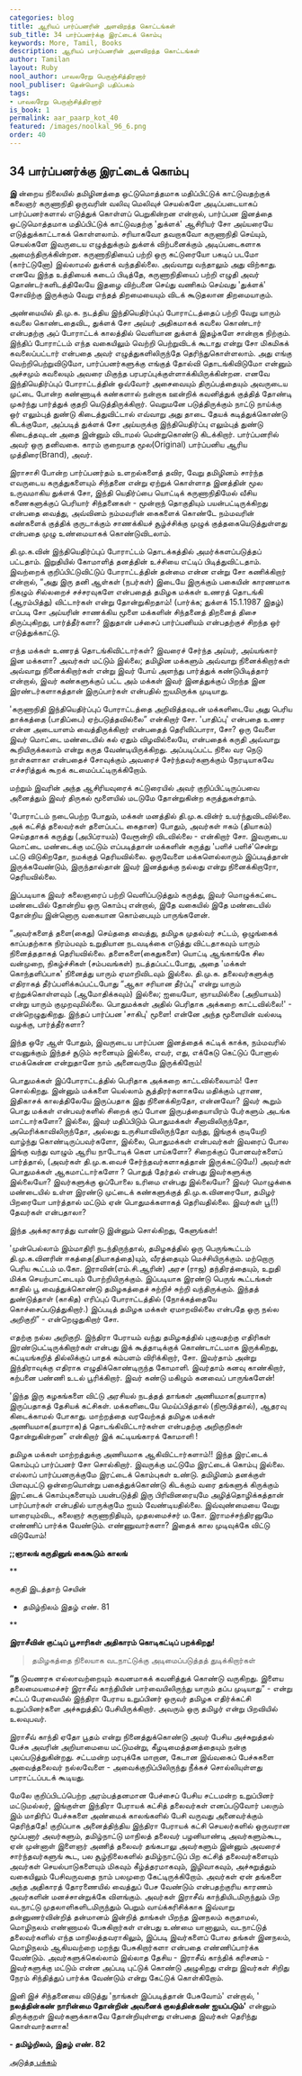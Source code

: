 ```yaml
---
categories: blog
title: ஆரியப் பார்ப்பனரின் அளவிறந்த கொட்டங்கள்
sub_title: 34 ﻿பார்ப்பனர்க்கு இரட்டைக் கொம்பு
keywords: More, Tamil, Books
description: ஆரியப் பார்ப்பனரின் அளவிறந்த கொட்டங்கள்
author: Tamilan
layout: Ruby
nool_author: பாவலரேறு பெருஞ்சித்திரனார்
nool_publiser: தென்மொழி பதிப்பகம்
tags: 
- பாவலரேறு பெருஞ்சித்திரனார்
is_book: 1
permalink: aar_paarp_kot_40
featured: /images/noolkal_96_6.png
order: 40
---
```



## 34 ﻿பார்ப்பனர்க்கு இரட்டைக் கொம்பு

**இ** ன்றைய நிலையில் தமிழினத்தை ஒட்டுமொத்தமாக மதிப்பிட்டுக் காட்டுவதற்குக் கலைஞர் கருணாநிதி ஒருவரின் வலிவு மெலிவுச் செயல்களே அடிப்படையாகப் பார்ப்பனர்களால் எடுத்துக் கொள்ளப் பெறுகின்றன என்றால், பார்ப்பன இனத்தை ஒட்டுமொத்தமாக மதிப்பிட்டுக் காட்டுவதற்கு 'துக்ளக்' ஆசிரியர் சோ அய்யரையே எடுத்துக்காட்டாகக் கொள்ளலாம். சரியாகவோ தவறாகவோ கருணாநிதி செய்யும், செயல்களே இவருடைய எழுத்துக்கும் துக்ளக் விற்பனைக்கும் அடிப்படைகளாக அமைந்திருக்கின்றன. கருணாநிதியைப் பற்றி ஒரு கட்டுரையோ பகடிப் படமோ (கார்ட்டுனோ) இல்லாமல் துக்ளக் வந்ததில்லை. அவ்வாறு வந்தாலும் அது விற்காது. எனவே இந்த உத்தியைக் கடைப் பிடித்தே, கருணாநிதியைப் பற்றி எழுதி அவர் தொண்டர்களிடத்திலேயே இதழை விற்பனை செய்து வணிகம் செய்வது 'துக்ளக்' சோவிற்கு இருக்கும் வேறு எந்தத் திறமையையும் விடக் கூடுதலான திறமையாகும்.

அண்மையில் தி.மு.க. நடத்திய இந்தியெதிர்ப்புப் போராட்டத்தைப் பற்றி வேறு யாரும் கவலை கொண்டதைவிட, துக்ளக் சோ அய்யர் அதிகமாகக் கவலை கொண்டார் என்பதற்கு அப் போராட்டக் காலத்தில் வெளியான துக்ளக் இதழ்களே சான்றாக நிற்கும். இந்திப் போராட்டம் எந்த வகையிலும் வெற்றி பெற்றுவிடக் கூடாது என்று சோ மிகமிகக் கவலைப்பட்டார் என்பதை அவர் எழுத்துகளிலிருந்தே தெரிந்துகொள்ளலாம். அது எங்கு வெற்றிபெற்றுவிடுமோ, பார்ப்பனர்களுக்கு எங்குத் தோல்வி தொடங்கிவிடுமோ என்னும் அச்சமும் கவலையும் அவரை மிகுந்த பரபரப்புக்குள்ளாக்கியிருக்கின்றன. எனவே இந்தியெதிர்ப்புப் போராட்டத்தின் ஒவ்வோர் அசைவையும் திருப்பத்தையும் அவருடைய முட்டை போன்ற கண்ணாடிக் கண்களால் நன்றாக ஊன்றிக் கவனித்துக் குத்தித் தோண்டி முகர்ந்து பார்த்துக் குதறி யெடுத்திருக்கிறார். வெறுமனே படுத்திருக்கும் நாட்டு நாய்க்கு ஒர் எலும்புத் துண்டு கிடைத்துவிட்டால் எவ்வாறு அது தாடை தேயக் கடித்துக்கொண்டு கிடக்குமோ, அப்படித் துக்ளக் சோ அய்யருக்கு இந்தியெதிர்ப்பு எலும்புத் துண்டு கிடைத்தவுடன் அதை இன்னும் விடாமல் மென்றுகொண்டு கிடக்கிறார். பார்ப்பனரில் அவர் ஒரு தனிவகை. காரம் குறையாத மூல(Original) பார்ப்பனிய ஆரிய முத்திரை(Brand), அவர்.

இராசாசி போன்ற பார்ப்பனர்தம் உளறல்களைத் தவிர, வேறு தமிழினம் சார்ந்த எவருடைய கருத்துகளையும் சிந்தனை என்று ஏற்றுக் கொள்ளாத இனத்தின் மூல உருவமாகிய துக்ளக் சோ, இந்தி யெதிர்ப்பை யொட்டிக் கருணாநிதிமேல் வீசிய கணைகளுக்குப் பெரியார் சிந்தனைகள் - மூன்றாந் தொகுதியும் பயன்பட்டிருக்கிறது என்பதை வைத்து, அவ்வினம் நம்மவரின் கைகளைக் கொண்டே நம்மவரின் கண்களைக் குத்திக் குருடாக்கும் சாணக்கியச் சூழ்ச்சிக்கு முழுக் குத்தகையெடுத்துள்ளது என்பதை முழு உண்மையாகக் கொண்டுவிடலாம்.

தி.மு.க.வின் இந்தியெதிர்ப்புப் போராட்டம் தொடக்கத்தில் அமர்க்களப்படுத்தப் பட்டதாம். இறுதியில் கோமாளித் தனத்தின் உச்சியை எட்டிப் பிடித்துவிட்டதாம். இவற்றைக் குறிப்பிட்டுவிட்டுப் போராட்டத்தின் தன்மை என்ன என்று சோ கணிக்கிறார் என்றால், “அது இரு தனி ஆள்கள் (நபர்கள்) இடையே இருக்கும் பகையின் காரணமாக நிகழும் சில்லறைச் சச்சரவுகளே என்பதைத் தமிழக மக்கள் உணரத் தொடங்கி (ஆரம்பித்து) விட்டார்கள் என்று தோன்றுகிறதாம்! (பார்க்க; துக்ளக் 15.1.1987 இதழ்) எப்படி சோ அய்யரின் சாணக்கிய மூளை மக்களின் சிந்தனைத் திறனைத் திசை திருப்புகிறது, பார்த்தீர்களா? இதுதான் பச்சைப் பார்ப்பனியம் என்பதற்குச் சிறந்த ஒர் எடுத்துக்காட்டு.

எந்த மக்கள் உணரத் தொடங்கிவிட்டார்கள்? இவரைச் சேர்ந்த அய்யர், அய்யங்கார் இன மக்களா? அவர்கள் மட்டும் இல்லை; தமிழின மக்களும் அவ்வாறு நினைக்கிறார்கள் அவ்வாறு நினைக்கிறார்கள் என்று இவர் போய் அளந்து பார்த்துக் கண்டுபிடித்தார் என்றால், இவர் கண்களுக்குப் பட்ட அம் மக்கள் இவர் இனத்துக்குப் பிறந்த இன இரண்டர்களாகத்தான் இருப்பார்கள் என்பதில் ஐயமிருக்க முடியாது.

'கருணாநிதி இந்தியெதிர்ப்புப் போராட்டத்தை அறிவித்தவுடன் மக்களிடையே அது பெரிய தாக்கத்தை (பாதிப்பை) ஏற்படுத்தவில்லை” என்கிறார் சோ. 'பாதிப்பு' என்பதை உணர என்ன அடையாளம் வைத்திருக்கிறார் என்பதைத் தெரிவிப்பாரா, சோ? ஒரு வேளை இவர் மொட்டை மண்டையில் கல் ஏதும் விழவில்லையே, என்பதைக் கருதி அவ்வாறு கூறியிருக்கலாம் என்று கருத வேண்டியிருக்கிறது. அப்படிப்பட்ட நிலை வர நெடு நாள்களாகா என்பதைச் சோவுக்கும் அவரைச் சேர்ந்தவர்களுக்கும் நேரடியாகவே எச்சரித்துக் கூறக் கடமைப்பட்டிருக்கிறோம்.

மற்றும் இவரின் அந்த ஆசிரியவுரைக் கட்டுரையில் அவர் குறிப்பிட்டிருப்பவை அனைத்தும் இவர் திருகல் மூளையில் மடடுமே தோன்றுகின்ற கருத்துகள்தாம்.

'போராட்டம் நடைபெற்ற போதும், மக்கள் மனத்தில் தி.மு.க.வின்ர் உயர்ந்துவிடவில்லை. அக் கட்சித் தலைவர்கள் தளைப்பட்ட கைதான) போதும், அவர்கள் ஈகம் (தியாகம்) செய்ததாகக் கருத்து (அபிப்ராயம்) வேரூன்றி விடவில்லை - என்கிறார் சோ. இவருடைய மொட்டை மண்டைக்கு மட்டும் எப்படித்தான் மக்களின் கருத்து 'பளிச் பளிச்'சென்று பட்டு விடுகிறதோ, நமக்குத் தெரியவில்லை. ஒருவேளை மக்களெல்லாரும் இப்படித்தான் இருக்கவேண்டும், இருந்தால்தான் இவர் இனத்துக்கு நல்லது என்று நினைக்கிறாரோ, தெரியவில்லை.

இப்படியாக இவர் கலைஞரைப் பற்றி வெளிப்படுத்தும் கருத்து, இவர் மொழுக்கட்டை மண்டையில் தோன்றிய ஒரு கொம்பு என்றால், இதே வகையில் இதே மண்டையில் தோன்றிய இன்னொரு வகையான கொம்பையும் பாருங்களேன்.

“அவர்களைத் தளை(கைது) செய்ததை வைத்து, தமிழக முதல்வர் சட்டம், ஒழுங்கைக் காப்பதற்காக நிரம்பவும் உறுதியான நடவடிக்கை எடுத்து விட்டதாகவும் யாரும் நினைத்ததாகத் தெரியவில்லை. தளைகளை(கைதுகளை) யொட்டி ஆங்காங்கே சில வன்முறை, நிகழ்ச்சிகள் (சம்பவங்கள்) நடத்தப்பட்டபோது, அதை 'மக்கள் கொந்தளிப்பாக' நினைத்து யாரும் ஏமாறிவிடவும் இல்லை. தி.மு.க. தலைவர்களுக்கு எதிராகத் தீர்ப்பளிக்கப்பட்டபோது “ஆகா சரியான தீர்ப்பு” என்று யாரும் ஏற்றுக்கொள்ளவும் (ஆமோதிக்கவும்) இல்லை; ஐயையோ, ஞாயமில்லை (அநியாயம்) என்று யாரும் குமுறவுமில்லை. பொதுமக்கள் அதில் பெரிதாக அக்கறை காட்டவில்லை!' - என்றெழுதுகிறது. இந்தப் பார்ப்பன 'சாகிபு' மூளை! என்னே அந்த மூளையின் வல்லடி வழக்கு, பார்த்தீர்களா?

இந்த ஒரே ஆள் போதும், இவருடைய பார்ப்பன இனத்தைக் கட்டிக் காக்க, நம்மவரில் எவனுக்கும் இந்தச் சூடும் சுரனையும் இல்லை, எவர், எது, எக்கேடு கெட்டுப் போனால் எமக்கென்ன என்றுதானே நாம் அனைவருமே இருக்கிறோம்!

பொதுமக்கள் இப்போராட்டத்தில் பெரிதாக அக்கறை காட்டவில்லையாம்! சோ சொல்கிறது. இன்னும் மக்களை யெல்லாம் சூத்திரர்களாகவே மதிக்கும் புராண, இதிகாசக் காலத்திலேயே இருப்பதாக இது நினைக்கிறதோ, என்னவோ? இவர் கூறும் பொது மக்கள் என்பவர்களில் சிறைக் குப் போன இருபத்தையாயிரம் பேர்களும் அடங்க மாட்டார்களோ? இல்லை, இவர் மதிப்பிடும் பொதுமக்கள் சீனாவிலிருந்தோ, அமெரிக்காவிலிருந்தோ, அல்லது உருசியாவிலிருந்தோ வந்து, இங்குக் குடியேறி வாழ்ந்து கொண்டிருப்பவர்களோ, இல்லை, பொதுமக்கள் என்பவர்கள் இவரைப் போல இங்கு வந்து வாழும் ஆரிய நாடோடிக் கெள பாய்களோ? சிறைக்குப் போனவர்களைப் பார்த்தால், (அவர்கள் தி.மு.க.வைச் சேர்ந்தவர்களாகத்தான் இருக்கட்டுமே!) அவர்கள் பொதுமக்கள் ஆகமாட்டார்களோ ? பொதுத் தேர்தல் என்பது இவர்களுக்கு இல்லையோ? இவர்களுக்கு ஒப்போலை உரிமை என்பது இல்லையோ? இவர் மொழுக்கை மண்டையில் உள்ள இரண்டு முட்டைக் கண்களுக்குத் தி.மு.க.வினரையோ, தமிழர் பிறரையோ பார்த்தால் மட்டும் ஏன் பொதுமக்களாகத் தெரிவதில்லை. இவர்கள் பூ(!) தேவர்கள் என்பதாலா?

இந்த அக்கரகாரத்து வாண்டு இன்னும் சொல்கிறது, கேளுங்கள்!

'முன்பெல்லாம் இம்மாதிரி நடந்திருந்தால், தமிழகத்தில் ஒரு பெருங்கூட்டம் தி.மு.க.வினரின் ஈகத்தை(தியாகத்தை)யும், வீரத்தையும் மெச்சியிருக்கும். மற்றொரு பெரிய கூட்டம் ம.கோ. இராவின்(எம்.சி.ஆரின்) அரச (ராஜ) தந்திரத்தையும், உறுதி மிக்க செயற்பாட்டையும் போற்றியிருக்கும். இப்படியாக இரண்டு பெருங் கூட்டங்கள் காதில் பூ வைத்துக்கொண்டு தமிழகத்தைச் சுற்றிச் சுற்றி வந்திருக்கும். இந்தத் துண்டுத்தாள் (காகித) எரிப்புப் போராட்டத்தில் (நோக்கத்தையே கொச்சைப்படுத்துகிறார்.) இப்படித் தமிழக மக்கள் ஏமாறவில்லை என்பதே ஒரு நல்ல அறிகுறி” - என்றெழுதுகிறார் சோ.

எதற்கு நல்ல அறிகுறி. இந்திரா பேராயம் வந்து தமிழகத்தில் புகுவதற்கு எதிரிகள் இரண்டுபட்டிருக்கிறார்கள் என்பது இக் கூத்தாடிக்குக் கொண்டாட்டமாக இருக்கிறது, கட்டியங்கறித் தில்லிக்குப் பாதக் கம்பளம் விரிக்கிறார், சோ. இவர்தாம் அன்று இந்திராவுக்கு எதிராக எழுதிக்கொண்டிருந்த கோமாளி. இவர்தாம் கனவு காண்கிறார், கற்பனை பண்ணி உடல் பூரிக்கிறார். இவர் கண்டு மகிழும் கனவைப் பாருங்களேன்!

'இந்த இரு கழகங்களை விட்டு அரசியல் நடத்தத் தாங்கள் அணியமாக(தயாராக) இருப்பதாகத் தேசியக் கட்சிகள். மக்களிடையே மெய்ப்பித்தால் (நிரூபித்தால்), ஆதரவு கிடைக்காமல் போகாது. மாற்றத்தை வரவேற்கத் தமிழக மக்கள் அணியமாக(தயாராக)த் தொடங்கிவிட்டார்கள்ள என்பதற்கு அறிகுறிகள் தோன்றுகின்றன” என்கிறார் இக் கட்டியங்காரக் கோமாளி !

தமிழக மக்கள் மாற்றத்துக்கு அணியமாக ஆகிவிட்டார்களாம்!! இந்த இரட்டைக் கொம்புப் பார்ப்பனர் சோ சொல்கிறார். இவருக்கு மட்டுமே இரட்டைக் கொம்பு இல்லை. எல்லாப் பார்ப்பனருக்குமே இரட்டைக் கொம்புகள் உண்டு. தமிழினம் தனக்குள் பிளவுபட்டு ஒன்றையொன்று பகைத்துக்கொண்டு கிடக்கும் வரை தங்களுக் கிருக்கும் இரட்டைக் கொம்புகளையும் பயன்படுத்தி இரு பிரிவினரையுமே அழித்தொழிக்கத்தான் பார்ப்பார்கள் என்பதில் யாருக்குமே ஐயம் வேண்டியதில்லை. இவ்வுண்மையை வேறு யாரையும்விட, கலைஞர் கருணாநிதியும், முதலமைச்சர் ம.கோ. இராமச்சந்திரனுமே எண்ணிப் பார்க்க வேண்டும். எண்ணுவார்களா? இதைக் கால முடிவுக்கே விட்டு விடுவோம்!

**;;ஞாலங் கருதினுங் கைகூடும் காலங்**

**

கருதி இடத்தாற் செயின்

  * தமிழ்நிலம் இதழ் எண். 81

**

**﻿இராசீவின் குட்டிப் பூசாரிகள் அதிகாரம் கொடிகட்டிப் பறக்கிறது!**

> தமிழகத்தை நிலையாக வடநாட்டுக்கு அடிமைப்படுத்தத் துடிக்கிறார்கள்

**“ந** டுவணரசு எல்லாவற்றையும் கவனமாகக் கவனித்துக் கொண்டு வருகிறது. இளைய தலைமையமைச்சர் இராசீவ் காந்தியின் பார்வையிலிருந்து யாரும் தப்ப முடியாது” - என்று சட்டப் பேரவையில் இந்திரா பேராய உறுப்பினர் ஒருவர் தமிழக எதிர்க்கட்சி உறுப்பினர்களை அச்சுறுத்திப் பேசியிருக்கிறார். அவரும் ஒரு தமிழர் என்று பிறவியில் உலவுபவர்.

இராசீவ் காந்தி ஏதோ பூதம் என்று நினைத்துக்கொண்டு அவர் பேசிய அச்சுறுத்தல் பேச்சு அவரின் அறியாமையை மட்டுமன்று, கீழடிமைத்தனத்தையும் நன்கு புலப்படுத்துகின்றது. சட்டமன்ற மரபுக்கே மாறான, கேடான இவ்வகைப் பேச்சுகளை அவைத்தலைவர் நல்லவேளை - அவைக்குறிப்பிலிருந்து நீக்கச் சொல்லியுள்ளது பாராட்டப்படக் கூடியது.

மேலே குறிப்பிடப்பெற்ற அரம்பத்தனமான பேச்சைப் பேசிய சட்டமன்ற உறுப்பினர் மட்டுமல்லர், இங்குள்ள இந்திரா பேராயக் கட்சித் தலைவர்கள் எனப்படுவோர் பலரும் இம் மாதிரிப் பேச்சுகளை அண்மைக் காலங்களில் பேசி வருவது அனைவர்க்கும் தெரிந்ததே! குறிப்பாக அனைத்திந்திய இந்திரா பேராயக் கட்சி செயலர்களில் ஒருவரான மூப்பனார் அவர்களும், தமிழ்நாட்டு மாநிலத் தலைவர் பழனியாண்டி அவர்களும்கூட, ஏன் முன்னாள் இளைஞர் அணித் தலைவர் தங்கபாலு அவர்களும் இன்னும் அவரைச் சார்ந்தவர்களுங் கூட, பல சூழ்நிலைகளில் தமிழ்நாட்டுப் பிற கட்சித் தலைவர்களையும் அவர்கள் செயல்பாடுகளையும் மிகவும் கீழ்த்தரமாகவும், இழிவாகவும், அச்சுறுத்தும் வகையிலும் பேசிவருவதை நாம் பலமுறை கேட்டிருக்கிறோம். அவர்கள் ஏன் தங்களை அந்த அதிகாரத் தோரணையில் வைத்துப் பேச வேண்டும் என்பதற்குரிய காரணம் அவர்களின் மனச்சான்றுக்கே விளங்கும். அவர்கள் இராசீவ் காந்தியிடமிருந்தும் பிற வடநாட்டு முதலாளிகளிடமிருந்தும் பெறும் வாய்க்கரிசிக்காக இவ்வாறு தன்னுணர்வின்றித் தன்மானம் இன்றித் தாங்கள் பிறந்த இனநலம் கருதாமல், மொழிநலம் எண்ணாமல் பேசுகிறார்கள் என்பது உண்மை யானாலும், வடநாட்டுத் தலைவர்களில் எந்த மாநிலத்தவராகிலும், இப்படி இவர்களைப் போல தங்கள் இனநலம், மொழிநலம் ஆகியவற்றை மறந்து பேசுகிறார்களா என்பதை எண்ணிப்பார்க்க வேண்டும். அவர்களுக்கெல்லாம் இல்லாத தேசிய - இராசீவ் காந்திக் கரிசனம் - இவர்களுக்கு மட்டும் என்ன அப்படி புட்டுக் கொண்டு அழுகிறது என்று இவர்கள் சிறிது நேரம் சிந்தித்துப் பார்க்க வேண்டும் என்று கேட்டுக் கொள்கிறோம்.

இனி இச் சிந்தனையை விடுத்து 'நாங்கள் இப்படித்தான் பேசுவோம்' என்றால், ' **நலத்தின்கண் நாரின்மை தோன்றின் அவனைக் குலத்தின்கண் ஐயப்படும்'** என்னும் திருக்குறள் இவர்களுக்காகவே தோன்றியுள்ளது என்பதை இவர்கள் தெரிந்து கொள்வார்களாக!

**\- தமிழ்றிலம், இதழ் எண். 82**

[அடுத்த பக்கம்](aar_paarp_kot_41)